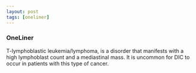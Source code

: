 ```yaml
---
layout: post
tags: [oneliner]
---
```



### OneLiner

T-lymphoblastic leukemia/lymphoma, is a disorder that manifests with a high lymphoblast count and a mediastinal mass. It is uncommon for DIC to occur in patients with this type of cancer.
